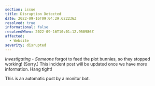 ```yaml
---
section: issue
title: Disruption Detected
date: 2022-09-16T09:04:29.622236Z
resolved: true
informational: false
resolvedWhen: 2022-09-16T10:01:12.950986Z
affected:
  - Website
severity: disrupted
---
```

*Investigating* - _Someone_ forgot to feed the plot bunnies, so they stopped working! (Sorry.) This incident post will be updated once we have more information. Hang tight!

This is an automatic post by a monitor bot.
        